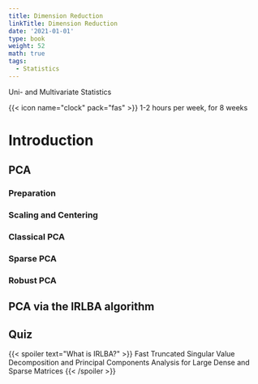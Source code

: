 ```yaml
---
title: Dimension Reduction
linkTitle: Dimension Reduction
date: '2021-01-01'
type: book
weight: 52
math: true
tags:
  - Statistics
---
```

Uni- and Multivariate Statistics

<!--more-->

{{< icon name="clock" pack="fas" >}} 1-2 hours per week, for 8 weeks


# Introduction

## PCA

### Preparation

### Scaling and Centering

### Classical PCA

### Sparse PCA

### Robust PCA

## PCA via the IRLBA algorithm
## Quiz

{{< spoiler text="What is IRLBA?" >}}
Fast Truncated Singular Value Decomposition and Principal Components Analysis for Large Dense and Sparse Matrices
{{< /spoiler >}}


